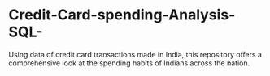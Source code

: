 # Credit-Card-spending-Analysis-SQL-
Using data of credit card transactions made in India, this repository offers a comprehensive look at the spending habits of Indians across the nation.
